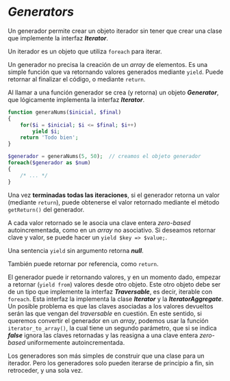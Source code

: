 # *Generators*

Un generador permite crear un objeto iterador sin tener que crear una clase que implemente la interfaz ***Iterator***.

Un iterador es un objeto que utiliza `foreach` para iterar.

Un generador no precisa la creación de un *array* de elementos. Es una simple función que va retornando valores generados mediante `yield`. Puede retornar al finalizar el código, o mediante `return`.

Al llamar a una función generador se crea (y retorna) un objeto ***Generator***, que lógicamente implementa la interfaz ***Iterator***.

```php
function generaNums($inicial, $final)
{
    for($i = $inicial; $i <= $final; $i++)
        yield $i;
    return 'Todo bien';
}

$generador = generaNums(5, 50);  // creamos el objeto generador
foreach($generador as $num)
{
    /* ... */
}
```

Una vez **terminadas todas las iteraciones**, si el generador retorna un valor (mediante `return`), puede obtenerse el valor retornado mediante el método `getReturn()` del generador.

A cada valor retornado se le asocia una clave entera *zero-based* autoincrementada, como en un *array* no asociativo. Si deseamos retornar clave y valor, se puede hacer un `yield $key => $value;`.

Una sentencia `yield` sin argumento retorna ***null***.

También puede retornar por referencia, como `return`.

El generador puede ir retornando valores, y en un momento dado, empezar a retornar (`yield from`) valores desde otro objeto. Este otro objeto debe ser de un tipo que implemente la interfaz ***Traversable***, es decir, iterable con `foreach`. Esta interfaz la implementa la clase ***Iterator*** y la ***IteratorAggregate***. Un posible problema es que las claves asociadas a los valores devueltos serán las que vengan del *traversable* en cuestión. En este sentido, si queremos convertir el generador en un *array*, podemos usar la función `iterator_to_array()`, la cual tiene un segundo parámetro, que si se indica ***false*** ignora las claves retornadas y las reasigna a una clave entera *zero-based* uniformemente autoincrementada.

Los generadores son más simples de construir que una clase para un iterador. Pero los generadores solo pueden iterarse de principio a fin, sin retroceder, y una sola vez.
